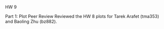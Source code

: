 HW 9

Part 1: Plot Peer Review
Reviewed the HW 8 plots for Tarek Arafet (tma353) and Baoling Zhu (bz882).
